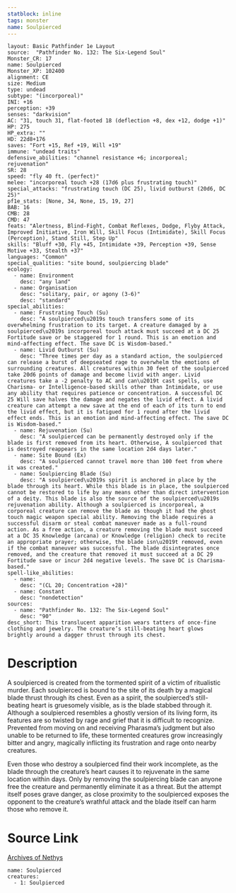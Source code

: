 ```yaml
---
statblock: inline
tags: monster
name: Soulpierced
---
```

```statblock
layout: Basic Pathfinder 1e Layout
source:  "Pathfinder No. 132: The Six-Legend Soul"
Monster_CR: 17
name: Soulpierced
Monster_XP: 102400
alignment: CE
size: Medium
type: undead
subtype: "(incorporeal)"
INI: +16
perception: +39
senses: "darkvision"
AC: "31, touch 31, flat-footed 18 (deflection +8, dex +12, dodge +1)"
HP: 275
HP_extra: ""
HD: 22d8+176
saves: "Fort +15, Ref +19, Will +19"
immune: "undead traits"
defensive_abilities: "channel resistance +6; incorporeal; rejuvenation"
SR: 28
speed: "fly 40 ft. (perfect)"
melee: "incorporeal touch +28 (17d6 plus frustrating touch)"
special_attacks: "frustrating touch (DC 25), livid outburst (20d6, DC 25)"
pf1e_stats: [None, 34, None, 15, 19, 27]
BAB: 16
CMB: 28
CMD: 47
feats: "Alertness, Blind-Fight, Combat Reflexes, Dodge, Flyby Attack, Improved Initiative, Iron Will, Skill Focus (Intimidate), Skill Focus (Perception), Stand Still, Step Up"
skills: "Bluff +30, Fly +45, Intimidate +39, Perception +39, Sense Motive +33, Stealth +37"
languages: "Common"
special_qualities: "site bound, soulpiercing blade"
ecology:
  - name: Environment
    desc: "any land"
  - name: Organisation
    desc: "solitary, pair, or agony (3-6)"
    desc: "standard"
special_abilities:
  - name: Frustrating Touch (Su)
    desc: "A soulpierced\u2019s touch transfers some of its overwhelming frustration to its target. A creature damaged by a soulpierced\u2019s incorporeal touch attack must succeed at a DC 25 Fortitude save or be staggered for 1 round. This is an emotion and mind-affecting effect. The save DC is Wisdom-based."
  - name: Livid Outburst (Su)
    desc: "Three times per day as a standard action, the soulpierced can release a burst of deepseated rage to overwhelm the emotions of surrounding creatures. All creatures within 30 feet of the soulpierced take 20d6 points of damage and become livid with anger. Livid creatures take a -2 penalty to AC and can\u2019t cast spells, use Charisma- or Intelligence-based skills other than Intimidate, or use any ability that requires patience or concentration. A successful DC 25 Will save halves the damage and negates the livid effect. A livid creature can attempt a new save at the end of each of its turn to end the livid effect, but it is fatigued for 1 round after the livid effect ends. This is an emotion and mind-affecting effect. The save DC is Wisdom-based."
  - name: Rejuvenation (Su)
    desc: "A soulpierced can be permanently destroyed only if the blade is first removed from its heart. Otherwise, A soulpierced that is destroyed reappears in the same location 2d4 days later."
  - name: Site Bound (Ex)
    desc: "A soulpierced cannot travel more than 100 feet from where it was created."
  - name: Soulpiercing Blade (Su)
    desc: "A soulpierced\u2019s spirit is anchored in place by the blade through its heart. While this blade is in place, the soulpierced cannot be restored to life by any means other than direct intervention of a deity. This blade is also the source of the soulpierced\u2019s rejuvenation ability. Although a soulpierced is incorporeal, a corporeal creature can remove the blade as though it had the ghost touch magic weapon special ability. Removing the blade requires a successful disarm or steal combat maneuver made as a full-round action. As a free action, a creature removing the blade must succeed at a DC 35 Knowledge (arcana) or Knowledge (religion) check to recite an appropriate prayer; otherwise, the blade isn\u2019t removed, even if the combat maneuver was successful. The blade disintegrates once removed, and the creature that removed it must succeed at a DC 29 Fortitude save or incur 2d4 negative levels. The save DC is Charisma-based."
spell-like_abilities:
  - name:
    desc: "(CL 20; Concentration +28)"
  - name: Constant
    desc: "nondetection"
sources:
  - name: "Pathfinder No. 132: The Six-Legend Soul"
    desc: "90"
desc_short: This translucent apparition wears tatters of once-fine clothing and jewelry. The creature’s still-beating heart glows brightly around a dagger thrust through its chest.
```
# Description
A soulpierced is created from the tormented spirit of a victim of ritualistic murder. Each soulpierced is bound to the site of its death by a magical blade thrust through its chest. Even as a spirit, the soulpierced’s still-beating heart is gruesomely visible, as is the blade stabbed through it. Although a soulpierced resembles a ghostly version of its living form, its features are so twisted by rage and grief that it is difficult to recognize. Prevented from moving on and receiving Pharasma’s judgment but also unable to be returned to life, these tormented creatures grow increasingly bitter and angry, magically inflicting its frustration and rage onto nearby creatures.

 Even those who destroy a soulpierced find their work incomplete, as the blade through the creature’s heart causes it to rejuvenate in the same location within days. Only by removing the soulpiercing blade can anyone free the creature and permanently eliminate it as a threat. But the attempt itself poses grave danger, as close proximity to the soulpierced exposes the opponent to the creature’s wrathful attack and the blade itself can harm those who remove it.
# Source Link
[Archives of Nethys](https://aonprd.com/MonsterDisplay.aspx?ItemName=Soulpierced)
```encounter-table
name: Soulpierced
creatures:
  - 1: Soulpierced
```
